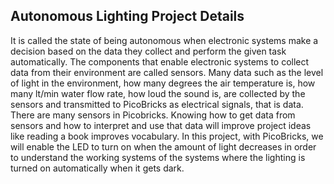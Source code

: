 ## Autonomous Lighting Project Details

It is called the state of being autonomous when electronic systems make a decision based on the data they collect and perform the given task automatically. The components that enable electronic systems to collect data from their environment are called sensors. Many data such as the level of light in the environment, how many degrees the air temperature is, how many lt/min water flow rate, how loud the sound is, are collected by the sensors and transmitted to PicoBricks as electrical signals, that is data. There are many sensors in Picobricks. Knowing how to get data from sensors and how to interpret and use that data will improve project ideas like reading a book improves vocabulary. In this project, with PicoBricks, we will enable the LED to turn on when the amount of light decreases in order to understand the working systems of the systems where the lighting is turned on automatically when it gets dark.
